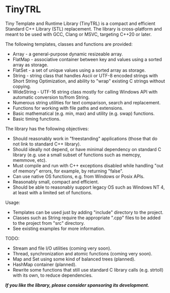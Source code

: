 # TinyTRL
Tiny Template and Runtime Library (TinyTRL) is a compact and efficient Standard C++ Library (STL) replacement.
The library is cross-platform and meant to be used with GCC, Clang or MSVC, targeting C++20 or later.

The following templates, classes and functions are provided:
* Array - a general-purpose dynamic resizeable array.
* FlatMap - associative container between key and values using a sorted array as storage.
* FlatSet - a set of unique values using a sorted array as storage.
* String - string class that handles Ascii or UTF-8 encoded strings with Short String Optimization, and ability to "wrap" existing C strings without copying.
* WideString - UTF-16 string class mostly for calling Windows API with automatic conversion to/from String.
* Numerous string utilities for text comparison, search and replacement.
* Functions for working with file paths and extensions.
* Basic mathematical (e.g. min, max) and utility (e.g. swap) functions.
* Basic timing functions.

The library has the following objectives:
* Should reasonably work in "freestanding" applications (those that do not link to standard C++ library).
* Should ideally not depend, or have minimal dependency on standard C library (e.g. use a small subset of functions such as memcpy, memmove, etc).
* Must compile and run with C++ exceptions disabled while handling "out of memory" errors, for example, by returning "false".
* Can use native OS functions, e.g. from Windows or Posix APIs.
* Reasonably small, compact and efficient.
* Should be able to reasonably support legacy OS such as Windows NT 4, at least with a limited set of functions.

Usage:
* Templates can be used just by adding "include" directory to the project.
* Classes such as String require the appropriate ".cpp" files to be added to the project from "src" directory.
* See existing examples for more information.

TODO:
* Stream and file I/O utilities (coming very soon).
* Thread, synchronization and atomic functions (coming very soon).
* Map and Set using some kind of balanced trees (planned).
* HashMap container (planned).
* Rewrite some functions that still use standard C library calls (e.g. strtoll) with its own, to reduce dependencies.

***If you like the library, please consider sponsoring its development.***
